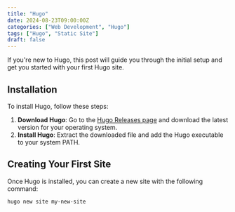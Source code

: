 ```yaml
---
title: "Hugo"
date: 2024-08-23T09:00:00Z
categories: ["Web Development", "Hugo"]
tags: ["Hugo", "Static Site"]
draft: false
---
```


If you're new to Hugo, this post will guide you through the initial setup and get you started with your first Hugo site.

## Installation

To install Hugo, follow these steps:

1. **Download Hugo**: Go to the [Hugo Releases page](https://github.com/gohugoio/hugo/releases) and download the latest version for your operating system.
2. **Install Hugo**: Extract the downloaded file and add the Hugo executable to your system PATH.

## Creating Your First Site

Once Hugo is installed, you can create a new site with the following command:

```bash
hugo new site my-new-site
